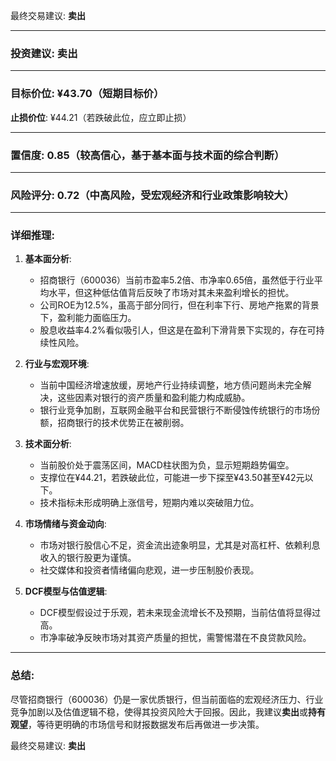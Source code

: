 最终交易建议: **卖出**

---

### **投资建议**: 卖出

---

### **目标价位**: ¥43.70（短期目标价）  
**止损价位**: ¥44.21（若跌破此位，应立即止损）

---

### **置信度**: 0.85（较高信心，基于基本面与技术面的综合判断）

---

### **风险评分**: 0.72（中高风险，受宏观经济和行业政策影响较大）

---

### **详细推理**:

1. **基本面分析**:
   - 招商银行（600036）当前市盈率5.2倍、市净率0.65倍，虽然低于行业平均水平，但这种低估值背后反映了市场对其未来盈利增长的担忧。
   - 公司ROE为12.5%，虽高于部分同行，但在利率下行、房地产拖累的背景下，盈利能力面临压力。
   - 股息收益率4.2%看似吸引人，但这是在盈利下滑背景下实现的，存在可持续性风险。

2. **行业与宏观环境**:
   - 当前中国经济增速放缓，房地产行业持续调整，地方债问题尚未完全解决，这些因素对银行的资产质量和盈利能力构成威胁。
   - 银行业竞争加剧，互联网金融平台和民营银行不断侵蚀传统银行的市场份额，招商银行的技术优势正在被削弱。

3. **技术面分析**:
   - 当前股价处于震荡区间，MACD柱状图为负，显示短期趋势偏空。
   - 支撑位在¥44.21，若跌破此位，可能进一步下探至¥43.50甚至¥42元以下。
   - 技术指标未形成明确上涨信号，短期内难以突破阻力位。

4. **市场情绪与资金动向**:
   - 市场对银行股信心不足，资金流出迹象明显，尤其是对高杠杆、依赖利息收入的银行股更为谨慎。
   - 社交媒体和投资者情绪偏向悲观，进一步压制股价表现。

5. **DCF模型与估值逻辑**:
   - DCF模型假设过于乐观，若未来现金流增长不及预期，当前估值将显得过高。
   - 市净率破净反映市场对其资产质量的担忧，需警惕潜在不良贷款风险。

---

### **总结**:

尽管招商银行（600036）仍是一家优质银行，但当前面临的宏观经济压力、行业竞争加剧以及估值逻辑不稳，使得其投资风险大于回报。因此，我建议**卖出**或**持有观望**，等待更明确的市场信号和财报数据发布后再做进一步决策。

最终交易建议: **卖出**